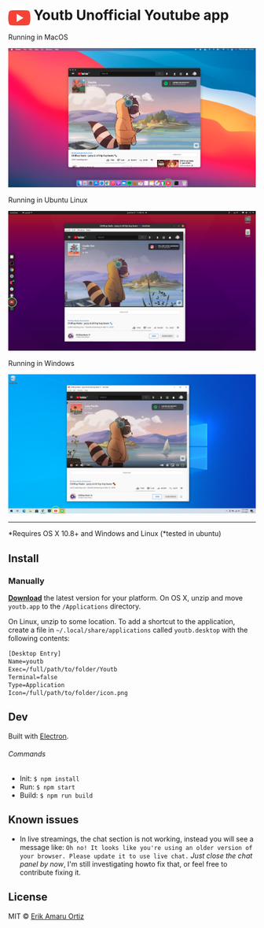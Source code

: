 # <img src="media/icon.png" width="45" align="left">&nbsp;Youtb Unofficial Youtube app


Running in MacOS

[![youtb in mac](media/screenshot.png)](https://github.com/eriknyk/youtb/releases/latest)

Running in Ubuntu Linux

[![youtb in ubuntu](media/linux_screenshot.png)](https://github.com/eriknyk/youtb/releases/latest)

Running in Windows

[![youtb in Windows](media/windows_screenshot.png)](https://github.com/eriknyk/youtb/releases/latest)




---
*Requires OS X 10.8+ and Windows and Linux (*tested in ubuntu)

## Install

### Manually

[**Download**](https://github.com/eriknyk/youtb/releases/latest) the latest version for your platform. On OS X, unzip and move `youtb.app` to the `/Applications` directory.

On Linux, unzip to some location. To add a shortcut to the application, create a file in ``~/.local/share/applications`` called ``youtb.desktop`` with the following contents:

```
[Desktop Entry]
Name=youtb
Exec=/full/path/to/folder/Youtb
Terminal=false
Type=Application
Icon=/full/path/to/folder/icon.png

```

## Dev

Built with [Electron](http://electron.atom.io).

###### Commands

- Init: `$ npm install`
- Run: `$ npm start`
- Build: `$ npm run build`

## Known issues
- In live streamings, the chat section is not working, instead you will see a message like: `Oh no! It looks like you're using an older version of your browser. Please update it to use live chat.` *Just close the chat panel by now*, I'm still investigating howto fix that, or feel free to contribute fixing it.

## License

MIT © [Erik Amaru Ortiz](http://github.com/eriknyk)
